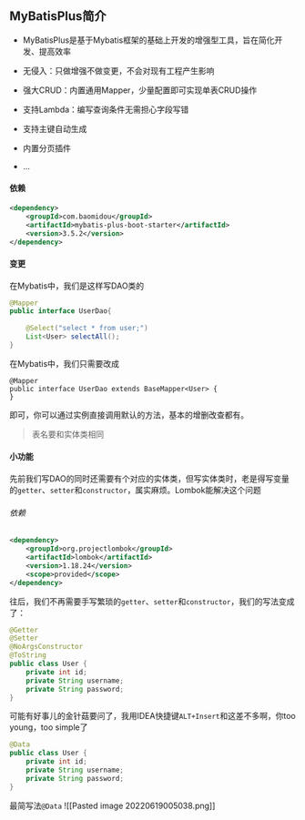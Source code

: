 ## MyBatisPlus简介
- MyBatisPlus是基于Mybatis框架的基础上开发的增强型工具，旨在简化开发、提高效率

- 无侵入：只做增强不做变更，不会对现有工程产生影响
- 强大CRUD：内置通用Mapper，少量配置即可实现单表CRUD操作
- 支持Lambda：编写查询条件无需担心字段写错
- 支持主键自动生成
- 内置分页插件
- ...


#### 依赖
```xml
<dependency>  
    <groupId>com.baomidou</groupId>  
    <artifactId>mybatis-plus-boot-starter</artifactId>  
    <version>3.5.2</version>  
</dependency>
```

#### 变更
在Mybatis中，我们是这样写DAO类的
```java
@Mapper  
public interface UserDao{  
  
    @Select("select * from user;")  
    List<User> selectAll();  
}
```

在Mybatis中，我们只需要改成
```
@Mapper  
public interface UserDao extends BaseMapper<User> {
}
```
即可，你可以通过实例直接调用默认的方法，基本的增删改查都有。
> 表名要和实体类相同

#### 小功能
先前我们写DAO的同时还需要有个对应的实体类，但写实体类时，老是得写变量的`getter`、`setter`和`constructor`，属实麻烦。Lombok能解决这个问题

###### 依赖
```xml
<dependency>  
    <groupId>org.projectlombok</groupId>  
    <artifactId>lombok</artifactId>  
    <version>1.18.24</version>  
    <scope>provided</scope>  
</dependency>
```

往后，我们不再需要手写繁琐的`getter`、`setter`和`constructor`，我们的写法变成了：
```java
@Getter  
@Setter  
@NoArgsConstructor  
@ToString  
public class User {  
    private int id;  
    private String username;  
    private String password;  
}
```

可能有好事儿的金针菇要问了，我用IDEA快捷键`ALT+Insert`和这差不多啊，你too young，too simple了
```java
@Data
public class User {  
    private int id;  
    private String username;  
    private String password;  
}
```
最简写法`@Data` 
![[Pasted image 20220619005038.png]]